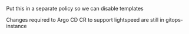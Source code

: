 Put this in a separate policy so we can disable templates

Changes required to Argo CD CR to support lightspeed are still in gitops-instance
